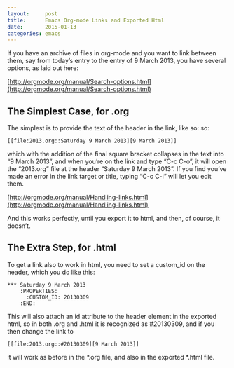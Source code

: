 ```yaml
---
layout:     post
title:      Emacs Org-mode Links and Exported Html
date:       2015-01-13
categories: emacs
---
```


If you have an archive of files in org-mode and you want to link between them,
say from today’s entry to the entry of 9 March 2013, you have several options,
as laid out here:

[http://orgmode.org/manual/Search-options.html](http://orgmode.org/manual/Search-options.html)

## The Simplest Case, for .org

The simplest is to provide the text of the header in the link, like so:
so:

    [[file:2013.org::Saturday 9 March 2013][9 March 2013]]

which with the addition of the final square bracket collapses in the text into
“9 March 2013”, and when you’re on the link and type “C-c C-o”, it will open the
“2013.org” file at the header “Saturday 9 March 2013”.  If you find you’ve made
an error in the link target or title, typing “C-c C-l” will let you edit them.

[http://orgmode.org/manual/Handling-links.html](http://orgmode.org/manual/Handling-links.html)

And this works perfectly, until you export it to html, and then, of course, it
doesn’t.

## The Extra Step, for .html

To get a link also to work in html, you need to set a custom_id on the header,
which you do like this:

	*** Saturday 9 March 2013
    	:PROPERTIES:
	      :CUSTOM_ID: 20130309
	    :END:

This will also attach an id attribute to the header element in the exported
html, so in both .org and .html it is recognized as #20130309, and if you then
change the link to

    [[file:2013.org::#20130309][9 March 2013]]

it will work as before in the *.org file, and also in the exported *.html file.
